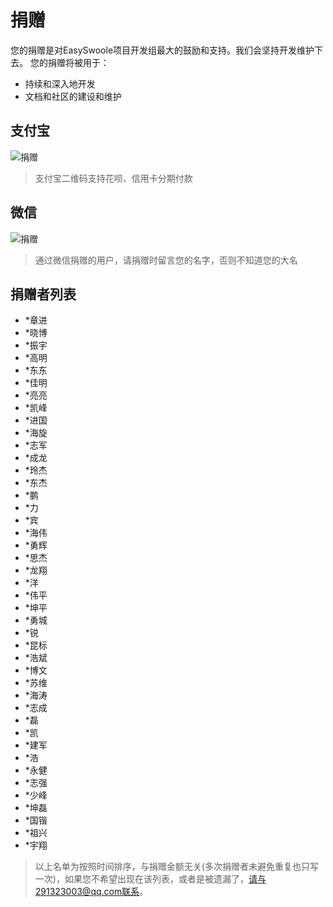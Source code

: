 # 捐赠
您的捐赠是对EasySwoole项目开发组最大的鼓励和支持。我们会坚持开发维护下去。 您的捐赠将被用于：

  - 持续和深入地开发
  - 文档和社区的建设和维护
## 支付宝
![捐赠](Resource/donate.png)
> 支付宝二维码支持花呗、信用卡分期付款

## 微信
![捐赠](Resource/wx_donate.png)

> 通过微信捐赠的用户，请捐赠时留言您的名字，否则不知道您的大名

## 捐赠者列表
- *章进
- *晓博
- *振宇
- *高明
- *东东
- *佳明
- *亮亮
- *凯峰
- *进国
- *海旋
- *志军
- *成龙
- *玲杰
- *东杰
- *鹏
- *力
- *宾
- *海伟
- *勇辉
- *思杰
- *龙翔
- *洋
- *伟平
- *坤平
- *勇城
- *锐
- *昆标
- *浩斌
- *博文
- *苏维
- *海涛
- *志成
- *磊
- *凯
- *建军
- *浩
- *永健
- *志强
- *少峰
- *坤磊
- *国锴
- *祖兴
- *宇翔


> 以上名单为按照时间排序，与捐赠金额无关(多次捐赠者未避免重复也只写一次)，如果您不希望出现在该列表，或者是被遗漏了，请与291323003@qq.com联系。
